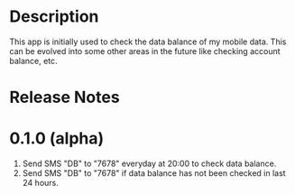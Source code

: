 Description
===========

This app is initially used to check the data balance of my mobile data. This can be evolved into some other areas in the future like checking account balance, etc.

Release Notes
=============

0.1.0 (alpha)
=============

1. Send SMS "DB" to "7678" everyday at 20:00 to check data balance.
2. Send SMS "DB" to "7678" if data balance has not been checked in last 24 hours.
